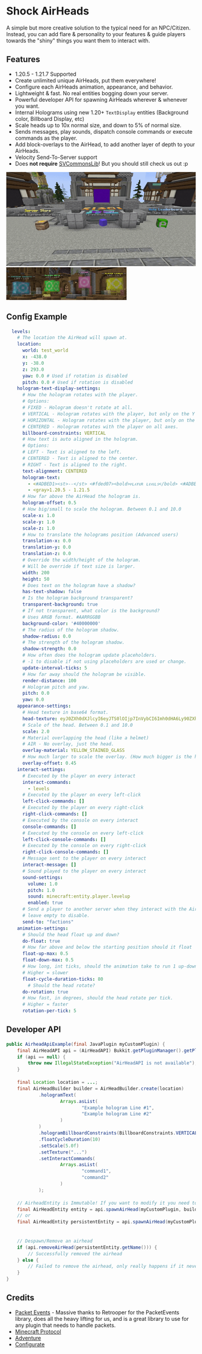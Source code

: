 # Shock AirHeads 
A simple but more creative solution to the typical need for an NPC/Citizen. Instead, you can add flare & personality to your features & guide players towards the "shiny" things you want them to interact with.

## Features
- 1.20.5 - 1.21.7 Supported
- Create unlimited unique AirHeads, put them everywhere!
- Configure each AirHeads animation, appearance, and behavior.
- Lightweight & fast. No real entities bogging down your server.
- Powerful developer API for spawning AirHeads wherever & whenever you want.
- Internal Holograms using new 1.20+ `TextDisplay` entities (Background color, Billboard Display, etc)
- Scale heads up to 10x normal size, and down to 5% of normal size.
- Sends messages, play sounds, dispatch console commands or execute commands as the player.
- Add block-overlays to the AirHead, to add another layer of depth to your AirHeads.
- Velocity Send-To-Server support
- Does __not require__ [SVCommonsLib](https://supremeventures.ca/discord)! But you should still check us out :p

![airheads](https://github.com/Savag3life/ShockAirHeads/blob/main/assets/animation.gif)
![airheads-1](https://github.com/Savag3life/ShockAirHeads/blob/main/assets/overlays.gif)

## Config Example
```yml
  levels:
    # The location the AirHead will spawn at.
    location:
      world: test_world
      x: -438.0
      y: -38.0
      z: 293.0
      yaw: 0.0 # Used if rotation is disabled
      pitch: 0.0 # Used if rotation is disabled
    hologram-text-display-settings:
      # How the hologram rotates with the player.
      # Options:
      # FIXED - Hologram doesn't rotate at all.
      # VERTICAL - Hologram rotates with the player, but only on the Y axis.
      # HORIZONTAL - Hologram rotates with the player, but only on the X axis.
      # CENTERED - Hologram rotates with the player on all axes.
      billboard-constraints: VERTICAL
      # How text is auto aligned in the hologram.
      # Options:
      # LEFT - Text is aligned to the left.
      # CENTERED - Text is aligned to the center.
      # RIGHT - Text is aligned to the right.
      text-alignment: CENTERED
      hologram-text:
        - <#ADBED1><st>--</st> <#fded07><bold>ᴘʟᴀʏᴇʀ ʟᴇᴠᴇʟꜱ</bold> <#ADBED1><st>--</st>
        - <gray>1.20.5 - 1.21.5
      # How far above the AirHead the hologram is.
      hologram-offset: 0.5
      # How big/small to scale the hologram. Between 0.1 and 10.0
      scale-x: 1.0
      scale-y: 1.0
      scale-z: 1.0
      # How to translate the holograms position (Advanced users)
      translation-x: 0.0
      translation-y: 0.0
      translation-z: 0.0
      # Override the width/height of the hologram. 
      # Will be override if text size is larger.
      width: 200
      height: 50
      # Does text on the hologram have a shadow?
      has-text-shadow: false
      # Is the hologram background transparent?
      transparent-background: true
      # If not transparent, what color is the background?
      # Uses ARGB format. #AARRGGBB
      background-color: '#40000000'
      # The radius of the hologram shadow.
      shadow-radius: 0.0
      # The strength of the hologram shadow.
      shadow-strength: 0.0
      # How often does the hologram update placeholders.
      # -1 to disable if not using placeholders are used or change.
      update-interval-ticks: 5
      # How far away should the hologram be visible.
      render-distance: 100
      # Hologram pitch and yaw.
      pitch: 0.0
      yaw: 0.0
    appearance-settings:
      # Head texture in base64 format.
      head-texture: eyJ0ZXh0dXJlcyI6eyJTS0lOIjp7InVybCI6Imh0dHA6Ly90ZXh0dXJlcy5taW5lY3JhZnQubmV0L3RleHR1cmUvMWUzMWRhZWEzMGU1NzFiYjhiZGZhMGM2ZDJjOGVhMWJjNzIxYTRiMTJhY2NmN2RhNDM4YjZmMDU5OGJmMDg4NiJ9fX0=
      # Scale of the head. Between 0.1 and 10.0
      scale: 2.0
      # Material overlapping the head (like a helmet)
      # AIR - No overlay, just the head.
      overlay-material: YELLOW_STAINED_GLASS
      # How much larger to scale the overlay. (How much bigger is the helmet)
      overlay-offset: 0.45
    interact-settings:
      # Executed by the player on every interact
      interact-commands:
        - levels
      # Executed by the player on every left-click
      left-click-commands: []
      # Executed by the player on every right-click
      right-click-commands: []
      # Executed by the console on every interact
      console-commands: []
      # Executed by the console on every left-click
      left-click-console-commands: []
      # Executed by the console on every right-click
      right-click-console-commands: []
      # Message sent to the player on every interact
      interact-message: []
      # Sound played to the player on every interact
      sound-settings:
        volume: 1.0
        pitch: 1.0
        sound: minecraft:entity.player.levelup
        enabled: true
      # Send a player to another server when they interact with the AirHead.
      # leave empty to disable.
      send-to: "factions" 
    animation-settings:
      # Should the head float up and down?
      do-float: true
      # How far above and below the starting position should it float
      float-up-max: 0.5
      float-down-max: 0.5
      # How long, int ticks, should the animation take to run 1 up-down cycle.
      # Higher = slower
      float-cycle-duration-ticks: 80
        # Should the head rotate?
      do-rotation: true
      # How fast, in degrees, should the head rotate per tick.
      # Higher = faster
      rotation-per-tick: 5
```
## Developer API
```java
public AirheadApiExample(final JavaPlugin myCustomPlugin) {
    final AirHeadAPI api = (AirHeadAPI) Bukkit.getPluginManager().getPlugin("ShockAirHeads");
    if (api == null) {
        throw new IllegalStateException("AirHeadAPI is not available");
    }

    final Location location = ...;
    final AirHeadBuilder builder = AirHeadBuilder.create(location)
            .hologramText(
                    Arrays.asList(
                            "Example hologram Line #1",
                            "Example hologram Line #2"
                    )
            )
            .hologramBillboardConstraints(BillboardConstraints.VERTICAL)
            .floatCycleDuration(10)
            .setScale(5.0f)
            .setTexture("...")
            .setInteractCommands(
                    Arrays.asList(
                            "command1",
                            "command2"
                    )
            );

    // AirheadEntity is Immutable! If you want to modify it you need to delete it and create a new one.
    final AirHeadEntity entity = api.spawnAirHead(myCustomPlugin, builder);
    // or
    final AirHeadEntity persistentEntity = api.spawnAirHead(myCustomPlugin, "my-airhead", builder, true);


    // Despawn/Remove an airhead
    if (api.removeAirHead(persistentEntity.getName())) {
        // Successfully removed the airhead
    } else {
        // Failed to remove the airhead, only really happens if it never existed.
    }
}
```
## Credits
- [Packet Events](https://github.com/retrooper/packetevents) - Massive thanks to Retrooper for the PacketEvents library, does all the heavy lifting for us, and is a great library to use for any plugin that needs to handle packets.
- [Minecraft Protocol](https://minecraft.wiki/w/Java_Edition_protocol/)
- [Adventure](https://github.com/KyoriPowered/adventure)
- [Configurate](https://github.com/SpongePowered/Configurate)